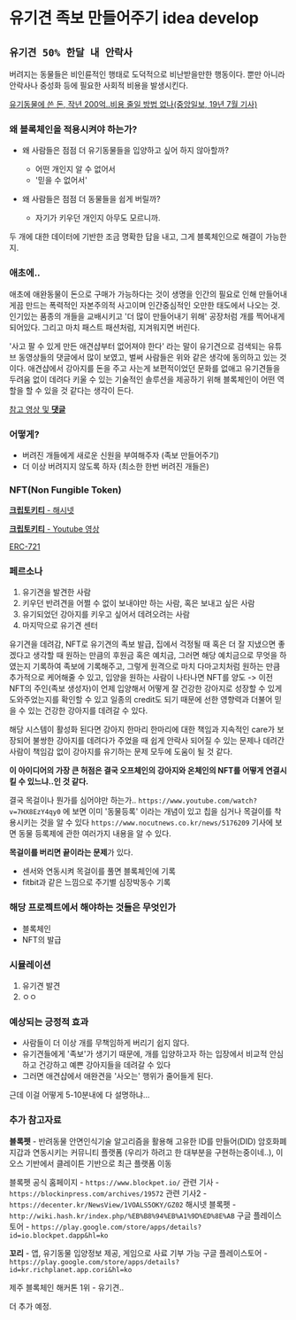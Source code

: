 # **유기견 족보 만들어주기 idea develop**

## `유기견 50% 한달 내 안락사`

버려지는 동물들은 비인륜적인 행태로 도덕적으로 비난받을만한 행동이다. 뿐만 아니라 안락사나 중성화 등에 필요한 사회적 비용을 발생시킨다.

[유기동물에 쓴 돈, 작년 200억..비용 줄일 방법 없나(중앙일보, 19년 7월 기사)](https://news.joins.com/article/23540544)

### **왜 블록체인을 적용시켜야 하는가?**

- 왜 사람들은 점점 더 유기동물들을 입양하고 싶어 하지 않아할까?
  - 어떤 개인지 알 수 없어서
  - '믿을 수 없어서'

- 왜 사람들은 점점 더 동물들을 쉽게 버릴까?
  - 자기가 키우던 개인지 아무도 모르니까.

두 개에 대한 데이터에 기반한 조금 명확한 답을 내고, 그게 블록체인으로 해결이 가능한지.

### **애초에..**

애초에 애완동물이 돈으로 구매가 가능하다는 것이 생명을 인간의 필요로 인해 만들어내게끔 만드는 폭력적인 자본주의적 사고이며 인간중심적인 오만한 태도에서 나오는 것. 인기있는 품종의 개들을 교배시키고 '더 많이 만들어내기 위해' 공장처럼 개를 찍어내게 되어있다. 그리고 마치 패스트 패션처럼, 지겨워지면 버린다.

'사고 팔 수 있게 만든 애견샵부터 없어져야 한다' 라는 말이 유기견으로 검색되는 유튜브 동영상들의 댓글에서 많이 보였고, 벌써 사람들은 위와 같은 생각에 동의하고 있는 것이다. 애견샵에서 강아지를 돈을 주고 사는게 보편적이었던 문화를 없애고 유기견들을 두려움 없이 데려다 키울 수 있는 기술적인 솔루션을 제공하기 위해 블록체인이 어떤 역할을 할 수 있을 것 같다는 생각이 든다.

[참고 영상 및 **댓글**](https://www.youtube.com/watch?v=7HX8EzY4qy0)

### **어떻게?**

- 버려진 개들에게 새로운 신원을 부여해주자 (족보 만들어주기)
- 더 이상 버려지지 않도록 하자 (최소한 한번 버려진 개들은)

### **NFT(Non Fungible Token)**

[**크립토키티** - 해시넷](http://wiki.hash.kr/index.php/%ED%81%AC%EB%A6%BD%ED%86%A0%ED%82%A4%ED%8B%B0)

[**크립토키티** - Youtube 영상](https://www.youtube.com/watch?v=X53tPAAouHg)

[ERC-721](http://wiki.hash.kr/index.php/ERC-721)

### **페르소나**

1. 유기견을 발견한 사람
2. 키우던 반려견을 어쩔 수 없이 보내야만 하는 사람, 혹은 보내고 싶은 사람
3. 유기되었던 강아지를 키우고 싶어서 데려오려는 사람
4. 마지막으로 유기견 센터

유기견을 데려감, NFT로 유기견의 족보 발급, 집에서 걱정될 때 혹은 더 잘 지냈으면 좋겠다고 생각할 때 원하는 만큼의 후원금 혹은 예치금, 그러면 해당 예치금으로 무엇을 하였는지 기록하여 족보에 기록해주고, 그렇게 원격으로 마치 다마고치처럼 원하는 만큼 추가적으로 케어해줄 수 있고, 입양을 원하는 사람이 나타나면 NFT를 양도 -> 이전 NFT의 주인(족보 생성자)이 언제 입양해서 어떻게 잘 건강한 강아지로 성장할 수 있게 도와주었는지를 확인할 수 있고 일종의 credit도 되기 때문에 선한 영향력과 더불어 믿을 수 있는 건강한 강아지를 데려갈 수 있다.

해당 시스템이 활성화 된다면 강아지 한마리 한마리에 대한 책임과 지속적인 care가 보장되어 불쌍한 강아지를 데려다가 주었을 때 쉽게 안락사 되어질 수 있는 문제나 데려간 사람이 책임감 없이 강아지를 유기하는 문제 모두에 도움이 될 것 같다.

**이 아이디어의 가장 큰 허점은 결국 오프체인의 강아지와 온체인의 NFT를 어떻게 연결시킬 수 있느냐..인 것 같다.**

결국 목걸이나 뭔가를 심어야만 하는가..
`https://www.youtube.com/watch?v=7HX8EzY4qy0` 에 보면 이미 '동물등록' 이라는 개념이 있고 칩을 심거나 목걸이를 착용시키는 것을 알 수 있다
`https://www.nocutnews.co.kr/news/5176209` 기사에 보면 동물 등록제에 관한 여러가지 내용을 알 수 있다.

**목걸이를 버리면 끝이라는 문제**가 있다.

- 센서와 연동시켜 목걸이를 풀면 블록체인에 기록
- fitbit과 같은 느낌으로 주기별 심장박동수 기록

### 해당 프로젝트에서 해야하는 것들은 무엇인가

- 블록체인
- NFT의 발급

### 시뮬레이션

  1. 유기견 발견
  2. ㅇㅇ

### **예상되는 긍정적 효과**

- 사람들이 더 이상 개를 무책임하게 버리기 쉽지 않다.
- 유기견들에게 '족보'가 생기기 때문에, 개를 입양하고자 하는 입장에서 비교적 안심하고 건강하고 예쁜 강아지들을 데려갈 수 있다
- 그러면 애견샵에서 애완견을 '사오는' 행위가 줄어들게 된다.

근데 이걸 어떻게 5-10분내에 다 설명하냐...

### **추가 참고자료**

**블록펫** - 반려동물 안면인식기술 알고리즘을 활용해 고유한 ID를 만들어(DID) 암호화폐 지갑과 연동시키는 커뮤니티 플랫폼 (우리가 하려고 한 대부분을 구현하는중이네..), 이오스 기반에서 클레이튼 기반으로 최근 플랫폼 이동

블록펫 공식 홈페이지 - `https://www.blockpet.io/`
관련 기사 - `https://blockinpress.com/archives/19572`
관련 기사2 - `https://decenter.kr/NewsView/1VOALS5OKY/GZ02`
해시넷 블록펫 - `http://wiki.hash.kr/index.php/%EB%B8%94%EB%A1%9D%ED%8E%AB`
구글 플레이스토어 - `https://play.google.com/store/apps/details?id=io.blockpet.dapp&hl=ko`

**꼬리** - 앱, 유기동물 입양정보 제공, 게임으로 사료 기부 가능
구글 플레이스토어 - `https://play.google.com/store/apps/details?id=kr.richplanet.app.cori&hl=ko`

제주 블록체인 해커톤 1위 - 유기견..

더 추가 예정.
